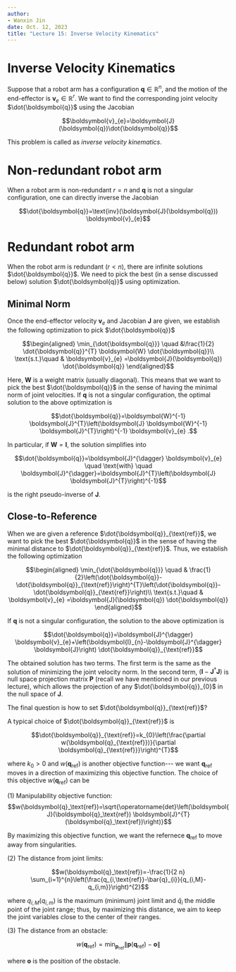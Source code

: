 ```yaml
---
author:
- Wanxin Jin
date: Oct. 12, 2023
title: "Lecture 15: Inverse Velocity Kinematics"
---
```


# Inverse Velocity Kinematics
Suppose that a robot arm has a configuration
$\boldsymbol{q}\in\mathbb{R}^n$, and the motion of the end-effector is
  $\boldsymbol{v}_{e}\in\mathbb{R}^r$. We want to find the
corresponding joint velocity $\dot{\boldsymbol{q}}$ using the Jacobian

$$\boldsymbol{v}_{e}=\boldsymbol{J}(\boldsymbol{q})\dot{\boldsymbol{q}}$$

This problem is called as *inverse velocity kinematics*.

# Non-redundant robot arm

When a robot arm  is non-redundant $r=n$ and $\boldsymbol{q}$ is not
a singular configuration, one can directly inverse the Jacobian

$$\dot{\boldsymbol{q}}=\text{inv}(\boldsymbol{J}(\boldsymbol{q})) \boldsymbol{v}_{e}$$

# Redundant robot arm

When the robot arm is redundant $(r<n)$,  there are infinite solutions
$\dot{\boldsymbol{q}}$. We need to pick the
best (in a sense discussed below) solution $\dot{\boldsymbol{q}}$ using optimization.

## Minimal Norm

Once the end-effector velocity $\boldsymbol{v}_{e}$ and Jacobian
$\boldsymbol{J}$ are given, we establish the following optimization to
pick $\dot{\boldsymbol{q}}$

$$\begin{aligned}
        \min_{\dot{\boldsymbol{q}}} \quad &\frac{1}{2} \dot{\boldsymbol{q}}^{T} \boldsymbol{W} \dot{\boldsymbol{q}}\\
        \text{s.t.}\quad & \boldsymbol{v}_{e}  =\boldsymbol{J}(\boldsymbol{q}) \dot{\boldsymbol{q}}
    \end{aligned}$$

Here, $\boldsymbol{W}$ is a weight matrix (usually diagonal).
This means that we want to pick the best $\dot{\boldsymbol{q}}$ in the
sense of having the minimal norm of joint velocities. If $\boldsymbol{q}$ is not a singular configuration, the
optimal solution to the above optimization is

$$\dot{\boldsymbol{q}}=\boldsymbol{W}^{-1} \boldsymbol{J}^{T}\left(\boldsymbol{J} \boldsymbol{W}^{-1} \boldsymbol{J}^{T}\right)^{-1} \boldsymbol{v}_{e} .$$

In particular, if $\boldsymbol{W}=\boldsymbol{I}$, the solution
simplifies into

$$\dot{\boldsymbol{q}}=\boldsymbol{J}^{\dagger} \boldsymbol{v}_{e} \quad \text{with} \quad \boldsymbol{J}^{\dagger}=\boldsymbol{J}^{T}\left(\boldsymbol{J} \boldsymbol{J}^{T}\right)^{-1}$$

is the right pseudo-inverse of $\boldsymbol{J}$.

## Close-to-Reference

When we are given a reference $\dot{\boldsymbol{q}}_{\text{ref}}$, we want to pick the
best $\dot{\boldsymbol{q}}$ in the sense of having the minimal distance
to $\dot{\boldsymbol{q}}_{\text{ref}}$. Thus, we establish the following
optimization

$$\begin{aligned}
        \min_{\dot{\boldsymbol{q}}} \quad &
        \frac{1}{2}\left(\dot{\boldsymbol{q}}-\dot{\boldsymbol{q}}_{\text{ref}}\right)^{T}\left(\dot{\boldsymbol{q}}-\dot{\boldsymbol{q}}_{\text{ref}}\right)\\
        \text{s.t.}\quad & \boldsymbol{v}_{e}  =\boldsymbol{J}(\boldsymbol{q}) \dot{\boldsymbol{q}}
    \end{aligned}$$

If $\boldsymbol{q}$ is not a singular
configuration, the solution to the above optimization is

$$\dot{\boldsymbol{q}}=\boldsymbol{J}^{\dagger} \boldsymbol{v}_{e}+\left(\boldsymbol{I}_{n}-\boldsymbol{J}^{\dagger} \boldsymbol{J}\right) \dot{\boldsymbol{q}}_{\text{ref}}$$

The obtained solution has two terms. The first term is the same as the
solution of minimizing the joint velocity norm. In the second term,
$\left(\boldsymbol{I}-\boldsymbol{J}^{\dagger} \boldsymbol{J}\right)$ is
null space projection matrix $\boldsymbol{P}$ (recall we have mentioned
in our previous lecture), which allows the projection of any
$\dot{\boldsymbol{q}}_{0}$ in the null space of $\boldsymbol{J}$.

The final question is how to set 
$\dot{\boldsymbol{q}}_{\text{ref}}$?


A typical choice of $\dot{\boldsymbol{q}}_{\text{ref}}$
is

$$\dot{\boldsymbol{q}}_{\text{ref}}=k_{0}\left(\frac{\partial w(\boldsymbol{q}_{\text{ref}})}{\partial \boldsymbol{q}_{\text{ref}}}\right)^{T}$$

where $k_{0}>0$ and $w(\boldsymbol{q}_{\text{ref}})$ is another objective function--- we want ${\boldsymbol{q}}_{\text{ref}}$ moves in a direction of maximizing this objective function. The choice of this objective $w(\boldsymbol{q}_{\text{ref}})$ can be 

\(1\) Manipulability objective function:
$$w(\boldsymbol{q}_\text{ref})=\sqrt{\operatorname{det}\left(\boldsymbol{J}(\boldsymbol{q}_\text{ref}) \boldsymbol{J}^{T}(\boldsymbol{q}_\text{ref})\right)}$$

By maximizing this objective function, we want the refernece $\boldsymbol{q}_\text{ref}$ to move away from
singularities.

\(2\) The distance from joint limits:

$$w(\boldsymbol{q}_\text{ref})=-\frac{1}{2 n} \sum_{i=1}^{n}\left(\frac{q_{i,\text{ref}}-\bar{q}_{i}}{q_{i,M}-q_{i,m}}\right)^{2}$$

where $q_{i,M}\left(q_{i,m}\right)$ is the maximum (minimum) joint limit
and $\bar{q}_{i}$ the middle point of the joint range; thus, by
maximizing this distance, we aim to keep the joint
variables close to the center of their ranges.

\(3\) The distance from an obstacle:

$$w(\boldsymbol{q}_\text{ref})=\min _{\boldsymbol{p}_\text{ref}}\|\boldsymbol{p}(\boldsymbol{q}_\text{ref})-\boldsymbol{o}\|$$

where $\boldsymbol{o}$ is the position  of the
obstacle.

<!-- # Singularity

The inverse velocity kinematics for both the redundant and non-redundant
manipulators require the current robot configuration $\boldsymbol{q}$ is
nonsingular, i.e., the Jacobian $\boldsymbol{J}(\boldsymbol{q})$ has
full rank. At a singular configuration,
$\boldsymbol{v}_{e}=\boldsymbol{J} \dot{\boldsymbol{q}}$ contains
linearly dependent equations, and it is possible to find a solution
$\dot{\boldsymbol{q}}$ only if
$\boldsymbol{v}_{e} \in \mathcal{R}(\boldsymbol{J})$. This situation
means that the assigned $\boldsymbol{v}_{e}$ is physically achievable by
finding a joint velocity $\dot{\boldsymbol{q}}$, even though it is at a
singular configuration. If instead
$\boldsymbol{v}_{e} \notin \mathcal{R}(\boldsymbol{J})$, the system of
equations has no solution; this means that $\boldsymbol{v}_{e}$ cannot
be achievable by the manipulator at the given posture.

Inversion of the Jacobian can represent a serious inconvenience not only
at a singularity but also in the neighborhood of a singularity. In the
neighborhood of a singularity, a relatively small $\boldsymbol{v}_{e}$
(in terms of its norm) which can cause large joint velocities. Consider
the example of the shoulder singularity for the anthropomorphic arm. If
a path is assigned to the end-effector which passes nearby the base
rotation axis, the base joint is forced to make a rotation of about
$\pi$ in a relatively short time to allow the end-effector to keep
tracking the imposed trajectory. An solution overcoming the problem of
inverting differentia kinematics in the neighbourhood of a singularity
is provided by the so-called damped least-squares (DLS) inverse

$$\boldsymbol{J}^{\star}=\boldsymbol{J}^{T}\left(\boldsymbol{J} \boldsymbol{J}^{T}+k^{2} \boldsymbol{I}\right)^{-1}$$

where $k$ is a damping factor that renders the inversion better
conditioned from a numerical viewpoint. It can be shown that such a
solution can be obtained by minimizing the following objective

$$\min_{\dot{\boldsymbol{q}}}\quad \frac{1}{2}\left(\boldsymbol{v}_{e}-\boldsymbol{J} \dot{\boldsymbol{q}}\right)^{T}\left(\boldsymbol{v}_{e}-\boldsymbol{J} \dot{\boldsymbol{q}}\right)+\frac{1}{2} k^{2} \dot{\boldsymbol{q}}^{T} \dot{\boldsymbol{q}}$$ -->
